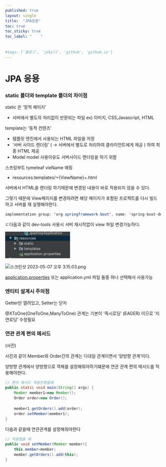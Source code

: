 ```yaml
---
published: true
layout: single
title:  "JPA응용"
toc: true
toc_sticky: true
toc_label: "    "


#tags: ['블로그', 'jekyll', 'github', 'github.io']
---
```


# JPA 응용

### static 폴더와 template 폴더의 차이점

static 은 ‘정적 페이지’ 

- 서버에서 별도의 처리없이 반환되는 파일  ex) 이미지, CSS,Javascript, HTML

template는 ‘동적 컨텐츠’

- 템플릿 엔진에서 사용되는 HTML 파일을 저장
- ‘서버 사이드 렌더링’ ( → 서버에서 별도로 처리하여 클라이언트에게 제공 ) 하여 최종 HTML 제공
- Model model 사용이유도 서버사이드 렌더링을 하기 위함

스프링부트 tymeleaf vieName 매핑

- resources:templates/+{ViewName}+.html

서버에서 HTML을 렌더링 하기때문에 변경된 내용이 바로 적용되지 않을 수 있다.

그렇기 때문에 View페이지를 변경하려면 해당 페이지가 포함된 프로젝트를 다시 빌드하고 서버를 재 실행해야한다.

```java
implementation group: 'org.springframework.boot', name: 'spring-boot-devtools', version: '3.0.6'
```

ㄷ다음과 같이 dev-tools 사용시 서버 재시작없이 view 파일 변경가능하다.

![스크린샷 2023-05-07 오후 3.14.58.png](/assets/images/properties설정.png)

![스크린샷 2023-05-07 오후 3.15.03.png](yml설정.png)

[application.properties](http://application.properties) 또는 application.yml 파일 둘중 하나 선택해서 사용가능

### 엔티티 설계시 주의점

Getter만 열려있고, Setter는 닫자

@XToOne(OneToOne,ManyToOne) 관계는 기본이 ‘즉시로딩’ (EAGER) 이므로 ‘지연로딩’ 수정필요

### 연관 관계 편의 메서드

(사진)

사진과 같이 Member와 Order간의 관계는 다대일 관계이면서 ‘양방향 관계’이다.

양방향 관계에서 양방향으로 객체를 설정해줘야하기떄문에 연관 관계 편의 메서드를 적용해야한다.

```java
// 편의 메서드 적용안했을때
public static void main(String[] args) {
    Member member1=new Member();
    Order order=new Order();

    member1.getOrders().add(order);
    order.setMember(member1);
}
```

다음과 같을때 연관관계를 설정해줘야한다

```java
// 적용했을 때
public void setMember(Member member){
    this.member=member;
    member.getOrders().add(this);
}
```